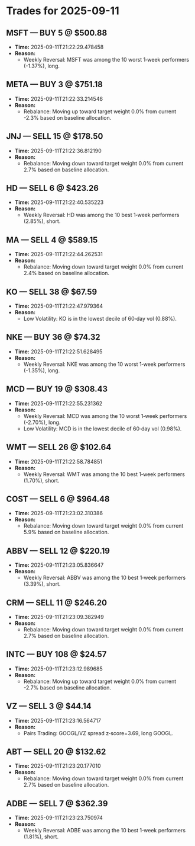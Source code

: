 # Trades for 2025-09-11

## MSFT — BUY 5 @ $500.88
- **Time:** 2025-09-11T21:22:29.478458
- **Reason:**
  - Weekly Reversal: MSFT was among the 10 worst 1‑week performers (-1.37%), long.

## META — BUY 3 @ $751.18
- **Time:** 2025-09-11T21:22:33.214546
- **Reason:**
  - Rebalance: Moving up toward target weight 0.0% from current -2.3% based on baseline allocation.

## JNJ — SELL 15 @ $178.50
- **Time:** 2025-09-11T21:22:36.812190
- **Reason:**
  - Rebalance: Moving down toward target weight 0.0% from current 2.7% based on baseline allocation.

## HD — SELL 6 @ $423.26
- **Time:** 2025-09-11T21:22:40.535223
- **Reason:**
  - Weekly Reversal: HD was among the 10 best 1‑week performers (2.85%), short.

## MA — SELL 4 @ $589.15
- **Time:** 2025-09-11T21:22:44.262531
- **Reason:**
  - Rebalance: Moving down toward target weight 0.0% from current 2.4% based on baseline allocation.

## KO — SELL 38 @ $67.59
- **Time:** 2025-09-11T21:22:47.979364
- **Reason:**
  - Low Volatility: KO is in the lowest decile of 60‑day vol (0.88%).

## NKE — BUY 36 @ $74.32
- **Time:** 2025-09-11T21:22:51.628495
- **Reason:**
  - Weekly Reversal: NKE was among the 10 worst 1‑week performers (-1.35%), long.

## MCD — BUY 19 @ $308.43
- **Time:** 2025-09-11T21:22:55.231362
- **Reason:**
  - Weekly Reversal: MCD was among the 10 worst 1‑week performers (-2.70%), long.
  - Low Volatility: MCD is in the lowest decile of 60‑day vol (0.98%).

## WMT — SELL 26 @ $102.64
- **Time:** 2025-09-11T21:22:58.784851
- **Reason:**
  - Weekly Reversal: WMT was among the 10 best 1‑week performers (1.70%), short.

## COST — SELL 6 @ $964.48
- **Time:** 2025-09-11T21:23:02.310386
- **Reason:**
  - Rebalance: Moving down toward target weight 0.0% from current 5.9% based on baseline allocation.

## ABBV — SELL 12 @ $220.19
- **Time:** 2025-09-11T21:23:05.836647
- **Reason:**
  - Weekly Reversal: ABBV was among the 10 best 1‑week performers (3.39%), short.

## CRM — SELL 11 @ $246.20
- **Time:** 2025-09-11T21:23:09.382949
- **Reason:**
  - Rebalance: Moving down toward target weight 0.0% from current 2.7% based on baseline allocation.

## INTC — BUY 108 @ $24.57
- **Time:** 2025-09-11T21:23:12.989685
- **Reason:**
  - Rebalance: Moving up toward target weight 0.0% from current -2.7% based on baseline allocation.

## VZ — SELL 3 @ $44.14
- **Time:** 2025-09-11T21:23:16.564717
- **Reason:**
  - Pairs Trading: GOOGL/VZ spread z‑score=3.69, long GOOGL.

## ABT — SELL 20 @ $132.62
- **Time:** 2025-09-11T21:23:20.177010
- **Reason:**
  - Rebalance: Moving down toward target weight 0.0% from current 2.7% based on baseline allocation.

## ADBE — SELL 7 @ $362.39
- **Time:** 2025-09-11T21:23:23.750974
- **Reason:**
  - Weekly Reversal: ADBE was among the 10 best 1‑week performers (1.81%), short.

